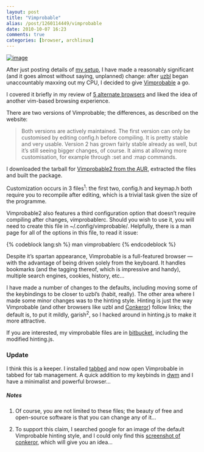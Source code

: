 ```yaml
---
layout: post
title: "Vimprobable"
alias: /post/1260114449/vimprobable
date: 2010-10-07 16:23
comments: true
categories: [browser, archlinux]
---
```

[![image](http://dl.dropbox.com/u/261312/Blog-images/vimprobable.png "Hacked Vimprobable2")](http://www.flickr.com/photos/jasonwryan/5055695051/ "Vimprobable on Flickr")

After just posting details of [my setup](http://jasonwryan.com/blog/2010/10/04/the-setup/), 
I have made a reasonably significant (and it goes almost without saying, unplanned)
change: after [uzbl](http://www.uzbl.org/) began unaccountably maxxing
out my CPU, I decided to give [Vimprobable](http://www.vimprobable.org/)
a go.

I covered it briefly in my review of [5 alternate browsers](http://jasonwryan.com/blog/2010/05/21/5-alternate-browsers/) and liked the
idea of another vim-based browsing experience.

There are two versions of Vimprobable; the differences, as described on
the website:

> Both versions are actively maintained. The first version can only be
> customised by editing config.h before compiling. It is pretty stable
> and very usable. Version 2 has grown fairly stable already as well,
> but it’s still seeing bigger changes, of course. It aims at allowing
> more customisation, for example through :set and :map commands.

I downloaded the tarball for 
[Vimprobable2 from the AUR](http://aur.archlinux.org/packages.php?ID=33779 "Arch User Repository: Vimprobable2"),
extracted the files and built the package.

Customization occurs in 3 files<sup>1</sup>: the first two, 
<span class="file">config.h</span> and <span class="file">keymap.h</span>
both require you to recompile after editing, which is a trivial task
given the size of the programme.

Vimprobable2 also features a third configuration option that doesn’t
require compiling after changes, <span class="file">vimprobablerc</span>. 
Should you wish to use it, you will need to create this file in 
<span class="file">~/.config/vimprobable/</span>.
Helpfully, there is a man page for all of the options in this file, to
read it issue:

{% codeblock lang:sh %}
man vimprobablerc
{% endcodeblock %}

Despite it’s spartan appearance, Vimprobable is a full-featured browser
— with the advantage of being driven solely from the keyboard. It
handles bookmarks (and the tagging thereof, which is impressive and
handy), multiple search engines, cookies, history, etc…

I have made a number of changes to the defaults, including moving some
of the keybindings to be closer to uzbl’s (habit, really). The other
area where I made some minor changes was to the hinting style. Hinting
is just the way Vimprobable (and other browsers like uzbl and
[Conkeror](http://conkeror.org/)) follow links; the default is, to put
it mildly, garish<sup>2</sup>, so I hacked around in <span class="file">hinting.js</span> 
to make it more attractive.

If you are interested, my vimprobable files are in
[bitbucket](https://bitbucket.org/jasonwryan/eeepc/src/tip/Build/vimprobable2-git/),
including the modified hinting.js.

### Update

I think this is a keeper. I installed
[tabbed](http://tools.suckless.org/tabbed "suckless' tabbed") and now
open Vimprobable in tabbed for tab management. A quick addition to my
keybinds in [dwm](http://dwm.suckless.org/ "dynamic window manager") and
I have a minimalist and powerful browser…

##### Notes
1. Of course, you are not limited to these files; the beauty of free
and open-source software is that you can change any of it…
      
2. To support this claim, I searched google for an image of the default
Vimprobable hinting style, and I could only find this 
<a href="http://www.linuxjournal.com/files/linuxjournal.com/linuxjournal/articles/103/10387/10387f2.jpg">screenshot of conkeror</a>,
which will give you an idea…
